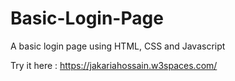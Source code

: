 # Basic-Login-Page
A basic login page using HTML, CSS and Javascript


Try it here : https://jakariahossain.w3spaces.com/
